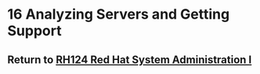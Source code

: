 # 16 Analyzing Servers and Getting Support

## Return to [RH124 Red Hat System Administration I](/rh124_red_hat_system_administration_i/README.md)
